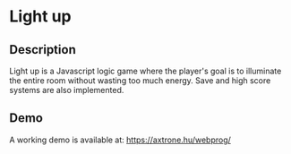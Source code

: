 # Light up

## Description
Light up is a Javascript logic game where the player's goal is to illuminate the entire room without wasting too much energy.
Save and high score systems are also implemented.

## Demo
A working demo is available at: https://axtrone.hu/webprog/
